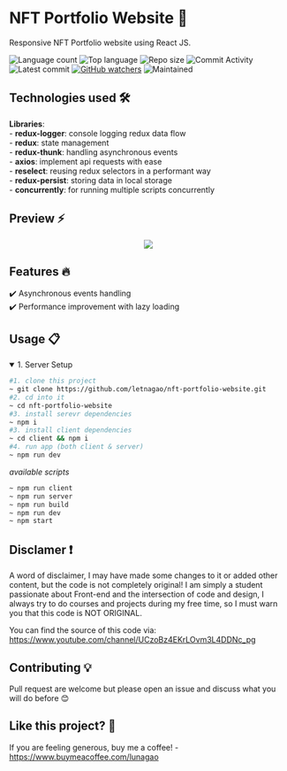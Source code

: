 # NFT Portfolio Website 🎯
 Responsive NFT Portfolio website using React JS.

![Language count](https://img.shields.io/github/languages/count/letnagao/nft-portfolio-website?color=green)
![Top language](https://img.shields.io/github/languages/top/letnagao/nft-portfolio-website?color=ff69b4)
![Repo size](https://img.shields.io/github/repo-size/letnagao/nft-portfolio-website?color=yellow)
![Commit Activity](https://img.shields.io/github/commit-activity/y/letnagao/nft-portfolio-website?color=blue)
![Latest commit](https://img.shields.io/github/last-commit/letnagao/nft-portfolio-website?color=red)
[![GitHub watchers](https://img.shields.io/github/watchers/letnagao/nft-portfolio-website?logo=GitHub)](https://github.com/letnagao/nft-portfolio-website/watchers)
![Maintained](https://img.shields.io/maintenance/yes/9999)

## Technologies used 🛠️
**Libraries**: <br />
    - **redux-logger**: console logging redux data flow <br />
    - **redux**: state management <br />
    - **redux-thunk**: handling asynchronous events <br />
    - **axios**: implement api requests with ease <br />
    - **reselect**: reusing redux selectors in a performant way <br />
    - **redux-persist**: storing data in local storage <br />
    - **concurrently**: for running multiple scripts concurrently <br />

  
</ul><h2> Preview ⚡️</h2>
<p align="center">
  <img src="https://user-images.githubusercontent.com/99754900/177024465-55c4557e-5999-4063-ac44-d42fbc4493ce.jpg" />
</p>  

## Features 🔥
✔️ Asynchronous events handling <br />
✔️ Performance improvement with lazy loading <br />

## Usage 📋
<details open>
<summary>1. Server Setup</summary>

```bash
#1. clone this project
~ git clone https://github.com/letnagao/nft-portfolio-website.git
#2. cd into it
~ cd nft-portfolio-website
#3. install serevr dependencies
~ npm i
#3. install client dependencies
~ cd client && npm i
#4. run app (both client & server)
~ npm run dev
```
*available scripts*
```bash
~ npm run client
~ npm run server
~ npm run build
~ npm run dev
~ npm start
```

## Disclamer ❗️
A word of disclaimer, I may have made some changes to it or added other content, but the code is not completely original!
I am simply a student passionate about Front-end and the intersection of code and design, I always try to do courses and projects during my free time, so I must warn you that this code is NOT ORIGINAL.

You can find the source of this code via: https://www.youtube.com/channel/UCzoBz4EKrLOvm3L4DDNc_pg

## Contributing 💡
Pull request are welcome but please open an issue and discuss what you will do before 😊

## Like this project? 💖

If you are feeling generous, buy me a coffee! - https://www.buymeacoffee.com/lunagao
